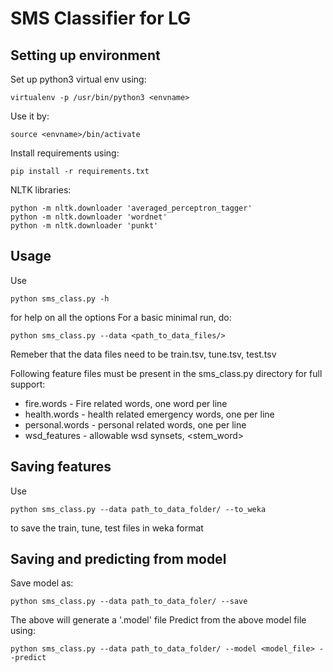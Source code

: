 # SMS Classifier for LG

## Setting up environment

Set up python3 virtual env using:

```
virtualenv -p /usr/bin/python3 <envname>
```

Use it by:

```
source <envname>/bin/activate
```

Install requirements using:

```
pip install -r requirements.txt
```

NLTK libraries:

```
python -m nltk.downloader 'averaged_perceptron_tagger'
python -m nltk.downloader 'wordnet'
python -m nltk.downloader 'punkt'
```

## Usage

Use 
```
python sms_class.py -h
```

for help on all the options
For a basic minimal run, do:
```
python sms_class.py --data <path_to_data_files/>
```

Remeber that the data files need to be train.tsv, tune.tsv, test.tsv

Following feature files must be present in the sms_class.py directory for full support:
* fire.words - Fire related words, one word per line
* health.words - health related emergency words, one per line
* personal.words - personal related words, one per line
* wsd_features - allowable wsd synsets, <Word><TAB><stem_word><TAB><Synset>
## Saving features

Use
```
python sms_class.py --data path_to_data_folder/ --to_weka 
```
to save the train, tune, test files in weka format

## Saving and predicting from model

Save model as:
```
python sms_class.py --data path_to_data_foler/ --save
```
The above will generate a '.model' file
Predict from the above model file using:
```
python sms_class.py --data path_to_data_folder/ --model <model_file> --predict
```
